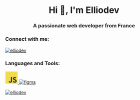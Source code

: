 <h1 align="center">Hi 👋, I'm Elliodev</h1>
<h3 align="center">A passionate web developer from France</h3>

<h3 align="left">Connect with me:</h3>
<p align="left">
<a href="https://twitter.com/elliodev" target="blank"><img align="center" src="https://raw.githubusercontent.com/rahuldkjain/github-profile-readme-generator/master/src/images/icons/Social/twitter.svg" alt="elliodev" height="30" width="40" /></a>
</p>

<h3 align="left">Languages and Tools:</h3>
<p align="left"></a> <a href="https://developer.mozilla.org/en-US/docs/Web/JavaScript" target="_blank" rel="noreferrer"> <img src="https://raw.githubusercontent.com/devicons/devicon/master/icons/javascript/javascript-original.svg" alt="javascript" width="40" height="40"/> </a> <a href="https://www.figma.com/" target="_blank" rel="noreferrer"> <img src="https://www.vectorlogo.zone/logos/figma/figma-icon.svg" alt="figma" width="40" height="40"/>  </p>

<p><img align="center" src="https://github-readme-stats.vercel.app/api/top-langs?username=elliodev&show_icons=true&locale=en&layout=compact" alt="elliodev" /></p>

